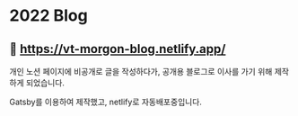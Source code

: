 # 2022 Blog

## 🚀 https://vt-morgon-blog.netlify.app/

개인 노션 페이지에 비공개로 글을 작성하다가, 공개용 블로그로 이사를 가기 위해 제작하게 되었습니다.

Gatsby를 이용하여 제작했고, netlify로 자동배포중입니다.
